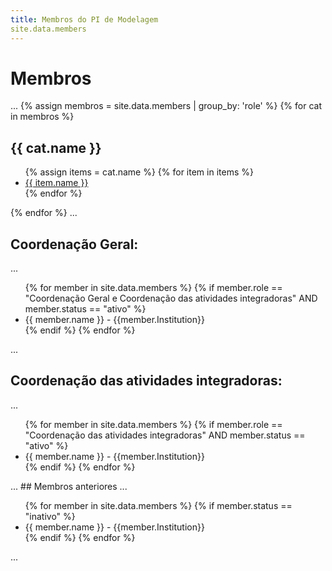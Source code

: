 ```yaml
---
title: Membros do PI de Modelagem
site.data.members
---
```

# Membros

...
{% assign membros = site.data.members | group_by: 'role' %}
{% for cat in membros %}
<h2>{{ cat.name }}</h2>
    <ul>
      {% assign items = cat.name %}
      {% for item in items %}
        <li><a href="{{ item.website }}">{{ item.name }}</a></li>
      {% endfor %}
    </ul>
{% endfor %}
...




## Coordenação Geral:
...
<ul>
    {% for member in site.data.members %}
      {% if member.role == "Coordenação Geral e Coordenação das atividades integradoras"  AND member.status == "ativo" %}
        <li>
          <a>{{ member.name }}<a/>  - {{member.Institution}}
        </li>
      {% endif %}
    {% endfor %}
</ul>
...

## Coordenação das atividades integradoras:

...
<ul>
    {% for member in site.data.members %}
      {% if member.role == "Coordenação das atividades integradoras" AND member.status == "ativo" %}
        <li>
              <a>{{ member.name }}<a/>  - {{member.Institution}}
        </li>
      {% endif %}
    {% endfor %}
</ul>
...
## Membros anteriores
...
<ul>
    {% for member in site.data.members %}
      {% if member.status == "inativo" %}
        <li>
          <a>{{ member.name }}<a/>  - {{member.Institution}}
        </li>
      {% endif %}
    {% endfor %}
</ul>
...

